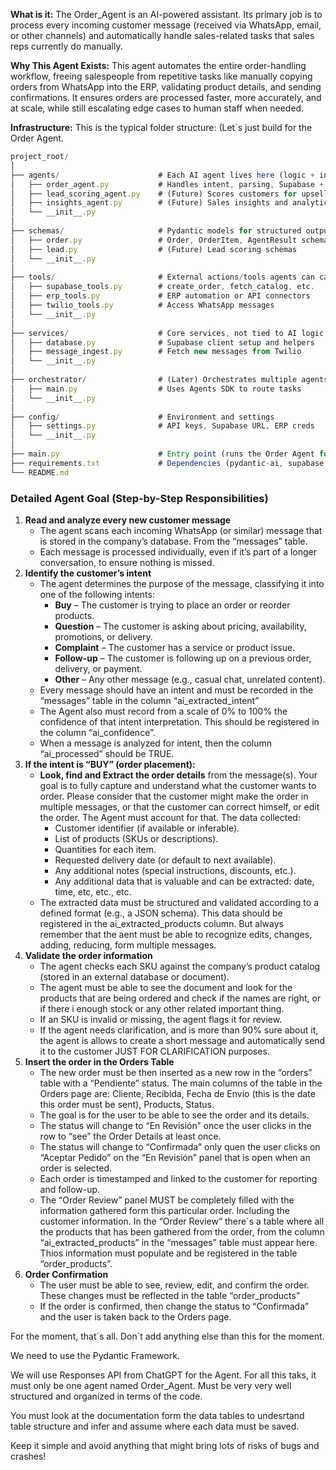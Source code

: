 **What is it:** The Order_Agent is an AI-powered assistant. Its primary job is to process every incoming customer message (received via WhatsApp, email, or other channels) and automatically handle sales-related tasks that sales reps currently do manually.

**Why This Agent Exists:** This agent automates the entire order-handling workflow, freeing salespeople from repetitive tasks like manually copying orders from WhatsApp into the ERP, validating product details, and sending confirmations. It ensures orders are processed faster, more accurately, and at scale, while still escalating edge cases to human staff when needed.

**Infrastructure:** This is the typical folder structure: (Let´s just build for the Order Agent.

```jsx
project_root/
│
├── agents/                      # Each AI agent lives here (logic + instructions)
│   ├── order_agent.py           # Handles intent, parsing, Supabase + ERP tools
│   ├── lead_scoring_agent.py    # (Future) Scores customers for upsells
│   ├── insights_agent.py        # (Future) Sales insights and analytics
│   └── __init__.py
│
├── schemas/                     # Pydantic models for structured outputs
│   ├── order.py                 # Order, OrderItem, AgentResult schemas
│   ├── lead.py                  # (Future) Lead scoring schemas
│   └── __init__.py
│
├── tools/                       # External actions/tools agents can call
│   ├── supabase_tools.py        # create_order, fetch_catalog, etc.
│   ├── erp_tools.py             # ERP automation or API connectors
│   ├── twilio_tools.py          # Access WhatsApp messages
│   └── __init__.py
│
├── services/                    # Core services, not tied to AI logic
│   ├── database.py              # Supabase client setup and helpers
│   ├── message_ingest.py        # Fetch new messages from Twilio
│   └── __init__.py
│
├── orchestrator/                # (Later) Orchestrates multiple agents
│   ├── main.py                  # Uses Agents SDK to route tasks
│   └── __init__.py
│
├── config/                      # Environment and settings
│   ├── settings.py              # API keys, Supabase URL, ERP creds
│   └── __init__.py
│
├── main.py                      # Entry point (runs the Order Agent for now)
├── requirements.txt             # Dependencies (pydantic-ai, supabase, etc.)
└── README.md

```

### **Detailed Agent Goal (Step-by-Step Responsibilities)**

1. **Read and analyze every new customer message**
    - The agent scans each incoming WhatsApp (or similar) message that is stored in the company’s database. From the “messages” table.
    - Each message is processed individually, even if it’s part of a longer conversation, to ensure nothing is missed.
2. **Identify the customer’s intent**
    - The agent determines the purpose of the message, classifying it into one of the following intents:
        - **Buy** – The customer is trying to place an order or reorder products.
        - **Question** – The customer is asking about pricing, availability, promotions, or delivery.
        - **Complaint** – The customer has a service or product issue.
        - **Follow-up** – The customer is following up on a previous order, delivery, or payment.
        - **Other** – Any other message (e.g., casual chat, unrelated content).
    - Every message should have an intent and must be recorded in the “messages” table in the column “ai_extracted_intent”
    - The Agent also must record from a scale of 0% to 100% the confidence of that intent interpretation. This should be registered in the column “ai_confidence”.
    - When a message is analyzed for intent, then the column “ai_processed” should be TRUE.
3. **If the intent is “BUY” (order placement):**
    - **Look, find and Extract the order details** from the message(s). Your goal is to fully capture and understand what the customer wants to order. Please consider that the customer might make the order in multiple messages, or that the customer can correct himself, or edit the order. The Agent must account for that. The data collected:
        - Customer identifier (if available or inferable).
        - List of products (SKUs or descriptions).
        - Quantities for each item.
        - Requested delivery date (or default to next available).
        - Any additional notes (special instructions, discounts, etc.).
        - Any additional data that is valuable and can be extracted: date, time, etc, etc., etc.
    - The extracted data must be structured and validated according to a defined format (e.g., a JSON schema). This data should be registered in the ai_extracted_products column. But always remember that the aent must be able to recognize edits, changes, adding, reducing, form multiple messages.
4. **Validate the order information**
    - The agent checks each SKU against the company’s product catalog (stored in an external database or document).
    - The agent must be able to see the document and look for the products that are being ordered and check if the names are right, or if there i enough stock or any other related important thing.
    - If an SKU is invalid or missing, the agent flags it for review.
    - If the agent needs clarification, and is more than 90% sure about it, the agent is allows to create a short message and automatically send it to the customer JUST FOR CLARIFICATION purposes.
5. **Insert the order in the Orders Table**
    - The new order must be then inserted as a new row in the “orders” table with a “Pendiente” status. The main columns of the table in the Orders page are: Cliente, Recibida, Fecha de Envío (this is the date this order must be sent), Products, Status.
    - The goal is for the user to be able to see the order and its details.
    - The status will change to “En Revisión” once the user clicks in the row to “see” the Order Details at least once.
    - The status will change to “Confirmada” only quen the user clicks on “Aceptar Pedido” on the “En Revisión” panel that is open when an order is selected.
    - Each order is timestamped and linked to the customer for reporting and follow-up.
    - The “Order Review” panel MUST be completely filled with the information gathered form this particular order. Including the customer information. In the “Order Review” there´s a table where all the products that has been gathered from the order, from the column “ai_extracted_products” in the “messages” table must appear here. Thios information must populate and be registered in the table “order_products”.
6. **Order Confirmation**
    - The user must be able to see, review, edit, and confirm the order. These changes must be reflected in the table “order_products”
    - If the order is confirmed, then change the status to “Confirmada” and the user is taken back to the Orders page.

For the moment, that´s all. Don´t add anything else than this for the moment. 

We need to use the Pydantic Framework.

We will use Responses API from ChatGPT for the Agent.
For all this taks, it must only be one agent named Order_Agent.
Must be very very well structured and organized in terms of the code.

You must look at the documentation form the data tables to undesrtand table structure and infer and assume where each data must be saved.

Keep it simple and avoid anything that might bring lots of risks of bugs and crashes!